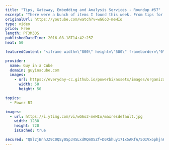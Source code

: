 ```yaml
---
title: "Tips, Gateway, Embedding and Analysis Services - Roundup #57"
excerpt: "There were a bunch of items I found this week. From tips for beginners, to some gateway updates and items for Analysis Services. I have a few bonus links down below that weren't included in the video.  Top 10 Tips for Getting Started with Power BI (@ExceleratorBI) http://exceleratorbi.com.au/top-10-tips-getting-started-power-bi/"
originalUrl: https://youtube.com/watch?v=wG6o3-meHIo
type: video
price: Free
length: PT3M30S
publishedDateTime: 2016-08-18T14:42:25Z
heat: 50

featuredContent: "<iframe width=\"800\" height=\"500\" frameborder=\"0\" src=\"https://www.youtube.com/embed/wG6o3-meHIo\" allow=\"accelerometer; autoplay; encrypted-media; gyroscope; picture-in-picture\" allowfullscreen></iframe>"

provider:
  name: Guy in a Cube
  domain: guyinacube.com
  images:
    - url: https://everyday-cc.github.io/powerbi/assets/images/organizations/guyinacube.com-50x50.jpg
      width: 50
      height: 50

topics:
  - Power BI

images:
  - url: https://i.ytimg.com/vi/wG6o3-meHIo/maxresdefault.jpg
    width: 1280
    height: 720
    isCached: true

secured: "Q8l2jBnhJZ9C0QSy0Sp34SLxdMQmOSZf+D0Xbhuy171x5ARfA/5OIVxophjnHemZGcVCPGx36C6DqJbhcyuQpTnJPjRBOykorCXbNWoQ/VoGEABASF92xqx5jbU0GucyJCaP5j9BC2nZJThdLARxLwG/aqLxwfqga+obO5kbOrKWGQJ1h257Ia5IFdMvyqQcqPOBslhgwl4U6ARkPg49zMEScsvKn/lppQ9xJMacGZvWpaPS3ACl1V4xhC8Cj+tv7cRewd+oUYbCtUuaTcCPSsT9l9kIoV9UF6ue5a5TTSgFLQ4gkYVjQzhQft4XvvnwLwfgeT0cPMLowPU+adldDjafQlEx1I6GahlMaYVpt6LV1Q+ZPqdYW+HKkiQ9hCvbjtl5sajXU+Epq9jOOSAJkQGG4VAg4K6kFh2W49zBmVw=;lMImer5sVoDBu0v3D7mOrQ=="
---
```


